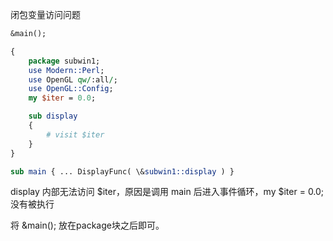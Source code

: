 闭包变量访问问题

```perl
&main();

{
    package subwin1;
    use Modern::Perl;
    use OpenGL qw/:all/;
    use OpenGL::Config;
    my $iter = 0.0;

    sub display
    {
        # visit $iter 
    }
}

sub main { ... DisplayFunc( \&subwin1::display ) }
```

display 内部无法访问 $iter，原因是调用 main 后进入事件循环，my $iter = 0.0; 没有被执行

将 &main(); 放在package块之后即可。
